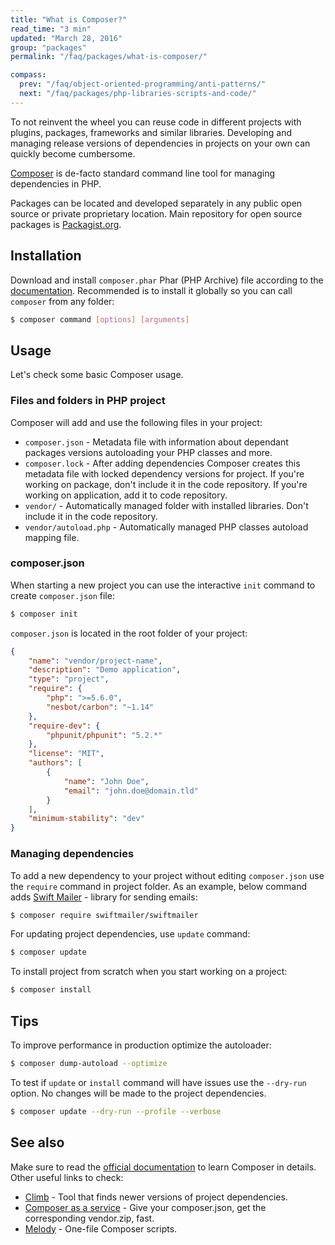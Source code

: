 ```yaml
---
title: "What is Composer?"
read_time: "3 min"
updated: "March 28, 2016"
group: "packages"
permalink: "/faq/packages/what-is-composer/"

compass:
  prev: "/faq/object-oriented-programming/anti-patterns/"
  next: "/faq/packages/php-libraries-scripts-and-code/"
---
```


To not reinvent the wheel you can reuse code in different projects with plugins,
packages, frameworks and similar libraries. Developing and managing release
versions of dependencies in projects on your own can quickly become cumbersome.

[Composer](https://getcomposer.org) is de-facto standard command line tool for
managing dependencies in PHP.

Packages can be located and developed separately in any public open source or
private proprietary location. Main repository for open source packages is
[Packagist.org](https://packagist.org).

## Installation

Download and install `composer.phar` Phar (PHP Archive) file according to the
[documentation](https://getcomposer.org/doc/00-intro.md). Recommended is to
install it globally so you can call `composer` from any folder:

```bash
$ composer command [options] [arguments]
```

## Usage

Let's check some basic Composer usage.

### Files and folders in PHP project

Composer will add and use the following files in your project:

* `composer.json` - Metadata file with information about dependant packages
  versions autoloading your PHP classes and more.
* `composer.lock` - After adding dependencies Composer creates this metadata
  file with locked dependency versions for project. If you're working on package,
  don't include it in the code repository. If you're working on application,
  add it to code repository.
* `vendor/` - Automatically managed folder with installed libraries. Don't include
  it in the code repository.
* `vendor/autoload.php` - Automatically managed PHP classes autoload mapping file.

### composer.json

When starting a new project you can use the interactive `init` command to create
`composer.json` file:

```bash
$ composer init
```

`composer.json` is located in the root folder of your project:

```json
{
    "name": "vendor/project-name",
    "description": "Demo application",
    "type": "project",
    "require": {
        "php": ">=5.6.0",
        "nesbot/carbon": "~1.14"
    },
    "require-dev": {
        "phpunit/phpunit": "5.2.*"
    },
    "license": "MIT",
    "authors": [
        {
            "name": "John Doe",
            "email": "john.doe@domain.tld"
        }
    ],
    "minimum-stability": "dev"
}
```

### Managing dependencies

To add a new dependency to your project without editing `composer.json` use the
`require` command in project folder. As an example, below command adds
[Swift Mailer](https://github.com/swiftmailer/swiftmailer) - library for sending
emails:

```bash
$ composer require swiftmailer/swiftmailer
```

For updating project dependencies, use `update` command:

```bash
$ composer update
```

To install project from scratch when you start working on a project:

```bash
$ composer install
```

## Tips

To improve performance in production optimize the autoloader:

```bash
$ composer dump-autoload --optimize
```

To test if `update` or `install` command will have issues use the `--dry-run`
option. No changes will be made to the project dependencies.

```bash
$ composer update --dry-run --profile --verbose
```

## See also

Make sure to read the [official documentation](https://getcomposer.org/doc) to
learn Composer in details. Other useful links to check:

* [Climb](https://github.com/vinkla/climb) - Tool that finds newer versions of
  project dependencies.
* [Composer as a service](http://composer.borreli.com/) - Give your composer.json,
  get the corresponding vendor.zip, fast.
* [Melody](http://melody.sensiolabs.org/) - One-file Composer scripts.
